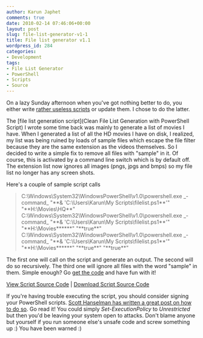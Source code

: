 ```yaml
---
author: Karun Japhet
comments: true
date: 2010-02-14 07:46:06+00:00
layout: post
slug: file-list-generator-v1-1
title: File list generator v1.1
wordpress_id: 284
categories:
- Development
tags:
- File List Generator
- PowerShell
- Scripts
- Source
---
```


On a lazy Sunday afternoon when you've got nothing better to do, you either write [rather useless scripts](http://blog.karun.me/blog/2009/12/06/clean-file-list-generation-with-powershell-script/) or update them. I chose to do the latter.

The [file list generation script](Clean File List Generation with PowerShell Script) I wrote some time back was mainly to generate a list of movies I have. When I generated a list of all the HD movies I have on disk, I realized, my list was being ruined by loads of sample files which escape the file filter because they are the same extension as the videos themselves. So I decided to write a simple fix to remove all files with "sample" in it. Of course, this is activated by a command line switch which is by default off. The extension list now ignores all images (pngs, jpgs and bmps) so my file list no longer has any screen shots.

Here's a couple of sample script calls


<blockquote>C:\Windows\System32\WindowsPowerShell\v1.0\powershell.exe _-command_ "**& 'C:\Users\Karun\My Scripts\filelist.ps1**'" "**H:\Movies\HQ**"
C:\Windows\System32\WindowsPowerShell\v1.0\powershell.exe _-command_ "**& 'C:\Users\Karun\My Scripts\filelist.ps1**'" "**H:\Movies******" "**true**"
C:\Windows\System32\WindowsPowerShell\v1.0\powershell.exe _-command_ "**& 'C:\Users\Karun\My Scripts\filelist.ps1**'" "**H:\Movies******" "**true**" "**true**"</blockquote>


The first one will call on the script and generate an output. The second will do so recursively. The third one will ignore all files with the word "sample" in them. Simple enough? Go [get the code](http://svn.jalife.net/Random__Code/markup/HEAD/PowerShell___filelist.ps1) and have fun with it!

[View Script Source Code](http://svn.jalife.net/Random__Code/markup/HEAD/PowerShell___filelist.ps1) | [Download Script Source Code](http://svn.jalife.net/Random__Code/downloadfile/HEAD/PowerShell___filelist.ps1)

If you're having trouble executing the script, you should consider signing your PowerShell scripts. [Scott Hanselman has written a great post on how to do so](http://www.hanselman.com/blog/SigningPowerShellScripts.aspx). Go read it! You could simply _Set-ExecutionPolicy_ to _Unrestricted_ but then you'd be leaving your system open to attacks. Don't blame anyone but yourself if you run someone else's unsafe code and screw something up :) You have been warned :)
